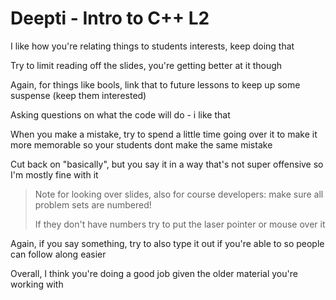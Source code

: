 # Deepti - Intro to C++ L2

I like how you're relating things to students interests, keep doing that

Try to limit reading off the slides, you're getting better at it though

Again, for things like bools, link that to future lessons to keep up some suspense (keep them interested)

Asking questions on what the code will do - i like that

When you make a mistake, try to spend a little time going over it to make it more memorable so your students dont make the same mistake

Cut back on "basically", but you say it in a way that's not super offensive so I'm mostly fine with it

> Note for looking over slides, also for course developers: make sure all problem sets are numbered!
> 
> If they don't have numbers try to put the laser pointer or mouse over it

Again, if you say something, try to also type it out if you're able to so people can follow along easier

Overall, I think you're doing a good job given the older material you're working with

